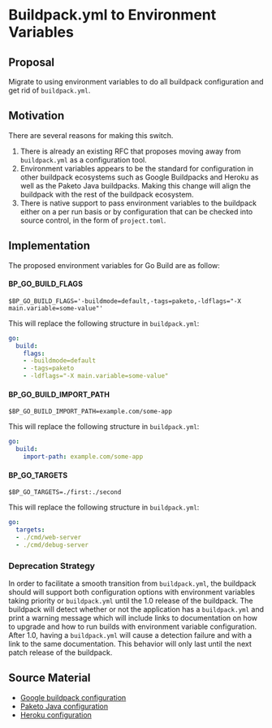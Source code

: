 # Buildpack.yml to Environment Variables

## Proposal

Migrate to using environment variables to do all buildpack configuration and
get rid of `buildpack.yml`.

## Motivation

There are several reasons for making this switch.
1. There is already an existing RFC that proposes moving away from
   `buildpack.yml` as a configuration tool.
1. Environment variables appears to be the standard for configuration in other
   buildpack ecosystems such as Google Buildpacks and Heroku as well as the
   Paketo Java buildpacks. Making this change will align the buildpack with the
   rest of the buildpack ecosystem.
1. There is native support to pass environment variables to the buildpack
   either on a per run basis or by configuration that can be checked into
   source control, in the form of `project.toml`.

## Implementation

The proposed environment variables for Go Build are as follow:

#### BP_GO_BUILD_FLAGS

```shell
$BP_GO_BUILD_FLAGS='-buildmode=default,-tags=paketo,-ldflags="-X main.variable=some-value"'
```

This will replace the following structure in `buildpack.yml`:

```yaml
go:
  build:
    flags:
    - -buildmode=default
    - -tags=paketo
    - -ldflags="-X main.variable=some-value"
```

#### BP_GO_BUILD_IMPORT_PATH

```shell
$BP_GO_BUILD_IMPORT_PATH=example.com/some-app
```

This will replace the following structure in `buildpack.yml`:

```yaml
go:
  build:
    import-path: example.com/some-app
```

#### BP_GO_TARGETS

```shell
$BP_GO_TARGETS=./first:./second
```

This will replace the following structure in `buildpack.yml`:

```yaml
go:
  targets:
  - ./cmd/web-server
  - ./cmd/debug-server
```

### Deprecation Strategy
In order to facilitate a smooth transition from `buildpack.yml`, the buildpack
should will support both configuration options with environment variables
taking priority or `buildpack.yml` until the 1.0 release of the buildpack. The
buildpack will detect whether or not the application has a `buildpack.yml` and
print a warning message which will include links to documentation on how to
upgrade and how to run builds with environment variable configuration. After
1.0, having a `buildpack.yml` will cause a detection failure and with a link to
the same documentation. This behavior will only last until the next patch
release of the buildpack.

## Source Material
* [Google buildpack configuration](https://github.com/GoogleCloudPlatform/buildpacks#language-idiomatic-configuration-options)
* [Paketo Java configuration](https://paketo.io/docs/buildpacks/language-family-buildpacks/java)
* [Heroku configuration](https://github.com/heroku/java-buildpack#customizing)

